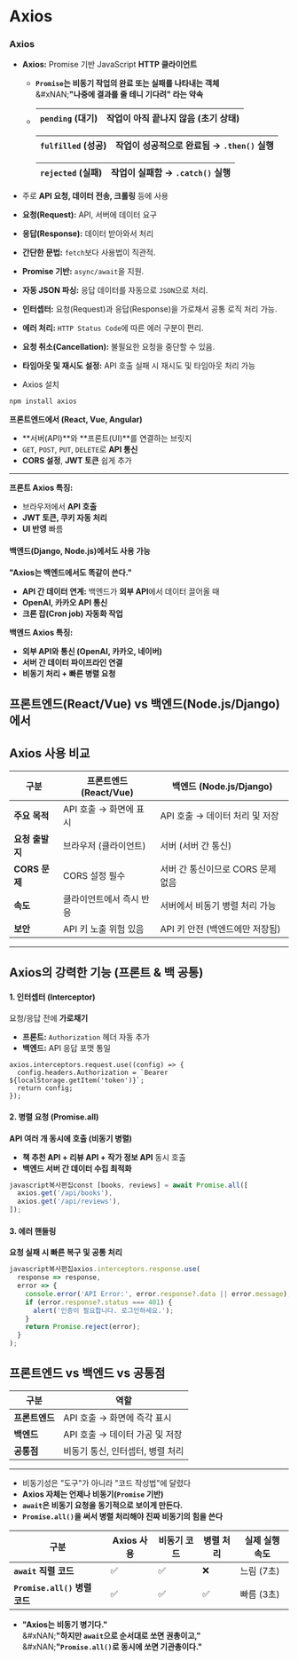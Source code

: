 # Axios

### Axios

* **Axios:** Promise 기반 JavaScript **HTTP 클라이언트**
  * **`Promise`는 비동기 작업의 완료 또는 실패를 나타내는 객체** \
    &#xNAN;**"나중에 결과를 줄 테니 기다려" 라는 약속**
  *   | **`pending` (대기)** | 작업이 아직 끝나지 않음 (초기 상태) |
      | ------------------ | --------------------- |

      | **`fulfilled` (성공)** | 작업이 성공적으로 완료됨 → `.then()` 실행 |
      | -------------------- | ---------------------------- |

      | **`rejected` (실패)** | 작업이 실패함 → `.catch()` 실행 |
      | ------------------- | ----------------------- |
* 주로 **API 요청, 데이터 전송, 크롤링** 등에 사용
* **요청(Request):** API, 서버에 데이터 요구
* **응답(Response):** 데이터 받아와서 처리
* **간단한 문법:** `fetch`보다 사용법이 직관적.
* **Promise 기반:** `async/await`을 지원.
* **자동 JSON 파싱:** 응답 데이터를 자동으로 `JSON`으로 처리.
* **인터셉터:** 요청(Request)과 응답(Response)을 가로채서 공통 로직 처리 가능.
* **에러 처리:** `HTTP Status Code`에 따른 에러 구분이 편리.
* **요청 취소(Cancellation):** 불필요한 요청을 중단할 수 있음.
* **타임아웃 및 재시도 설정:** API 호출 실패 시 재시도 및 타임아웃 처리 가능



* Axios 설치

```bash
npm install axios
```

**프론트엔드에서 (React, Vue, Angular)**

* \*\*서버(API)\*\*와 \*\*프론트(UI)\*\*를 연결하는 브릿지
* `GET`, `POST`, `PUT`, `DELETE`로 **API 통신**
* **CORS 설정**, **JWT 토큰** 쉽게 추가

















***

**프론트 Axios 특징:**

* 브라우저에서 **API 호출**
* **JWT 토큰, 쿠키 자동 처리**
* **UI 반영** 빠름

#### **백엔드(Django, Node.js)에서도 사용 가능**

**"Axios는 백엔드에서도 똑같이 쓴다."**

* **API 간 데이터 연계:** 백엔드가 **외부 API**에서 데이터 끌어올 때
* **OpenAI, 카카오 API 통신**
* **크론 잡(Cron job) 자동화 작업**

**백엔드 Axios 특징:**

* **외부 API와 통신 (OpenAI, 카카오, 네이버)**
* **서버 간 데이터 파이프라인 연결**
* **비동기 처리 + 빠른 병렬 요청**

## 프론트엔드(React/Vue) vs 백엔드(Node.js/Django)에서&#x20;

## Axios 사용 비교

| 구분          | 프론트엔드 (React/Vue) | 백엔드 (Node.js/Django)  |
| ----------- | ----------------- | --------------------- |
| **주요 목적**   | API 호출 → 화면에 표시   | API 호출 → 데이터 처리 및 저장  |
| **요청 출발지**  | 브라우저 (클라이언트)      | 서버 (서버 간 통신)          |
| **CORS 문제** | CORS 설정 필수        | 서버 간 통신이므로 CORS 문제 없음 |
| **속도**      | 클라이언트에서 즉시 반응     | 서버에서 비동기 병렬 처리 가능     |
| **보안**      | API 키 노출 위험 있음    | API 키 안전 (백엔드에만 저장됨)  |

***

## **Axios의 강력한 기능 (프론트 & 백 공통)**

#### **1. 인터셉터 (Interceptor)**

요청/응답 전에 **가로채기**

* **프론트:** `Authorization` 헤더 자동 추가
* **백엔드:** API 응답 포맷 통일

```
axios.interceptors.request.use((config) => {
  config.headers.Authorization = `Bearer ${localStorage.getItem('token')}`;
  return config;
});
```

#### **2. 병렬 요청 (Promise.all)**

**API 여러 개 동시에 호출 (비동기 병렬)**

* **책 추천 API + 리뷰 API + 작가 정보 API** 동시 호출
* **백엔드 서버 간 데이터 수집 최적화**

```javascript
javascript복사편집const [books, reviews] = await Promise.all([
  axios.get('/api/books'),
  axios.get('/api/reviews'),
]);
```

#### **3. 에러 핸들링**

**요청 실패 시 빠른 복구 및 공통 처리**

```javascript
javascript복사편집axios.interceptors.response.use(
  response => response,
  error => {
    console.error('API Error:', error.response?.data || error.message);
    if (error.response?.status === 401) {
      alert('인증이 필요합니다. 로그인하세요.');
    }
    return Promise.reject(error);
  }
);
```



## 프론트엔드 vs 백엔드 vs 공통점

| 구분        | 역할                   |
| --------- | -------------------- |
| **프론트엔드** | API 호출 → 화면에 즉각 표시   |
| **백엔드**   | API 호출 → 데이터 가공 및 저장 |
| **공통점**   | 비동기 통신, 인터셉터, 병렬 처리  |

***

* 비동기성은 "도구"가 아니라 "코드 작성법"에 달렸다
* **Axios 자체는 언제나 비동기(`Promise` 기반)**
* &#x20;**`await`은 비동기 요청을 동기적으로 보이게 만든다.**
* **`Promise.all()`을 써서 병렬 처리해야 진짜 비동기의 힘을 쓴다**

| 구분                        | Axios 사용 | 비동기 코드 | 병렬 처리 | 실제 실행 속도 |
| ------------------------- | -------- | ------ | ----- | -------- |
| **`await` 직렬 코드**         | ✅        | ✅      | ❌     | 느림 (7초)  |
| **`Promise.all()` 병렬 코드** | ✅        | ✅      | ✅     | 빠름 (3초)  |

* **"Axios는 비동기 병기다."**\
  &#xNAN;**"하지만 `await`으로 순서대로 쏘면 권총이고,"**\
  &#xNAN;**"`Promise.all()`로 동시에 쏘면 기관총이다."**





